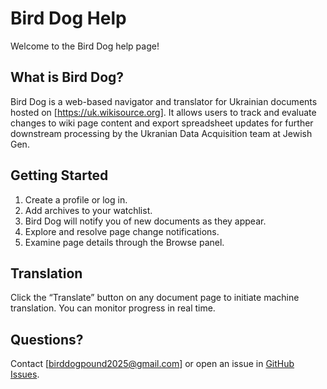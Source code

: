 # Bird Dog Help

Welcome to the Bird Dog help page!

## What is Bird Dog?

Bird Dog is a web-based navigator and translator for Ukrainian documents hosted on [https://uk.wikisource.org]. It allows users to track and evaluate changes to wiki page content and export spreadsheet updates for further downstream processing by the Ukranian Data Acquisition team at Jewish Gen.

## Getting Started

1. Create a profile or log in.
3. Add archives to your watchlist.
4. Bird Dog will notify you of new documents as they appear.
5. Explore and resolve page change notifications.
6. Examine page details through the Browse panel.

## Translation

Click the “Translate” button on any document page to initiate machine translation. You can monitor progress in real time.

## Questions?

Contact [birddogpound2025@gmail.com] or open an issue in [GitHub Issues](https://github.com/jbrandt130/birddog/issues).

